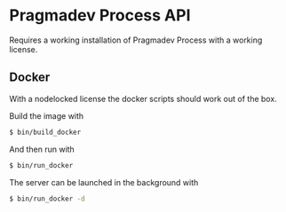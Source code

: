 # Pragmadev Process API

Requires a working installation of Pragmadev Process with a working license.

## Docker

With a nodelocked license the docker scripts should work out of the box.

Build the image with

```sh
$ bin/build_docker
```

And then run with

```sh
$ bin/run_docker
```

The server can be launched in the background with

```sh
$ bin/run_docker -d
```
